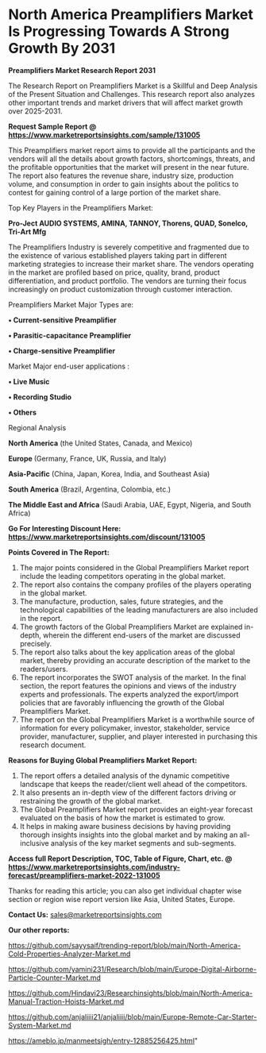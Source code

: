 # North America Preamplifiers Market Is Progressing Towards A Strong Growth By 2031

<strong>Preamplifiers Market Research Report 2031</strong>

The Research Report on Preamplifiers Market is a Skillful and Deep Analysis of the Present Situation and Challenges. This research report also analyzes other important trends and market drivers that will affect market growth over 2025-2031.

<strong>Request Sample Report @ <a href=https://www.marketreportsinsights.com/sample/131005>https://www.marketreportsinsights.com/sample/131005</a></strong>

This Preamplifiers market report aims to provide all the participants and the vendors will all the details about growth factors, shortcomings, threats, and the profitable opportunities that the market will present in the near future. The report also features the revenue share, industry size, production volume, and consumption in order to gain insights about the politics to contest for gaining control of a large portion of the market share.

Top Key Players in the Preamplifiers Market:

<strong>Pro-Ject AUDIO SYSTEMS, AMINA, TANNOY, Thorens, QUAD, Sonelco, Tri-Art Mfg</strong>

The Preamplifiers Industry is severely competitive and fragmented due to the existence of various established players taking part in different marketing strategies to increase their market share. The vendors operating in the market are profiled based on price, quality, brand, product differentiation, and product portfolio. The vendors are turning their focus increasingly on product customization through customer interaction.

Preamplifiers Market Major Types are:

<strong>• Current-sensitive Preamplifier

• Parasitic-capacitance Preamplifier

• Charge-sensitive Preamplifier</strong>

Market Major end-user applications :

<strong>• Live Music

• Recording Studio

• Others</strong>

Regional Analysis

</u><strong><b>North America</b></strong> (the United States, Canada, and Mexico)

<strong><b>Europe </b></strong>(Germany, France, UK, Russia, and Italy)

<strong><b>Asia-Pacific</b></strong> (China, Japan, Korea, India, and Southeast Asia)

<strong><b>South America</b></strong> (Brazil, Argentina, Colombia, etc.)

<strong><b>The Middle East and Africa</b></strong> (Saudi Arabia, UAE, Egypt, Nigeria, and South Africa)

<strong>Go For Interesting Discount Here: <a href=https://www.marketreportsinsights.com/discount/131005>https://www.marketreportsinsights.com/discount/131005</a></strong>

<strong>Points Covered in The Report:</strong>
<ol>
  <li>The major points considered in the Global Preamplifiers Market report include the leading competitors operating in the global market.</li>
  <li>The report also contains the company profiles of the players operating in the global market.</li>
  <li>The manufacture, production, sales, future strategies, and the technological capabilities of the leading manufacturers are also included in the report.</li>
  <li>The growth factors of the Global Preamplifiers Market are explained in-depth, wherein the different end-users of the market are discussed precisely.</li>
  <li>The report also talks about the key application areas of the global market, thereby providing an accurate description of the market to the readers/users.</li>
  <li>The report incorporates the SWOT analysis of the market. In the final section, the report features the opinions and views of the industry experts and professionals. The experts analyzed the export/import policies that are favorably influencing the growth of the Global Preamplifiers Market.</li>
  <li>The report on the Global Preamplifiers Market is a worthwhile source of information for every policymaker, investor, stakeholder, service provider, manufacturer, supplier, and player interested in purchasing this research document.</li>
</ol>
<strong>Reasons for Buying Global Preamplifiers Market Report:</strong>

<ol>
  <li>The report offers a detailed analysis of the dynamic competitive landscape that keeps the reader/client well ahead of the competitors.</li>
  <li>It also presents an in-depth view of the different factors driving or restraining the growth of the global market.</li>
  <li>The Global Preamplifiers Market report provides an eight-year forecast evaluated on the basis of how the market is estimated to grow.</li>
  <li>It helps in making aware business decisions by having providing thorough insights insights into the global market and by making an all-inclusive analysis of the key market segments and sub-segments.</li>
</ol>
<strong>Access full Report Description, TOC, Table of Figure, Chart, etc. @ <a href=https://www.marketreportsinsights.com/industry-forecast/preamplifiers-market-2022-131005>https://www.marketreportsinsights.com/industry-forecast/preamplifiers-market-2022-131005</a></strong>


Thanks for reading this article; you can also get individual chapter wise section or region wise report version like Asia, United States, Europe.

<strong>Contact Us:</strong>
sales@marketreportsinsights.com

<strong>Our other reports:</strong>

<a href=https://github.com/sayysaif/trending-report/blob/main/North-America-Cold-Properties-Analyzer-Market.md>https://github.com/sayysaif/trending-report/blob/main/North-America-Cold-Properties-Analyzer-Market.md</a>

<a href=https://github.com/yamini231/Research/blob/main/Europe-Digital-Airborne-Particle-Counter-Market.md>https://github.com/yamini231/Research/blob/main/Europe-Digital-Airborne-Particle-Counter-Market.md</a>

<a href=https://github.com/Hindavi23/Researchinsights/blob/main/North-America-Manual-Traction-Hoists-Market.md>https://github.com/Hindavi23/Researchinsights/blob/main/North-America-Manual-Traction-Hoists-Market.md</a>

<a href=https://github.com/anjaliiii21/anjaliiii/blob/main/Europe-Remote-Car-Starter-System-Market.md>https://github.com/anjaliiii21/anjaliiii/blob/main/Europe-Remote-Car-Starter-System-Market.md</a>

<a href=https://ameblo.jp/manmeetsigh/entry-12885256425.html>https://ameblo.jp/manmeetsigh/entry-12885256425.html</a>"
